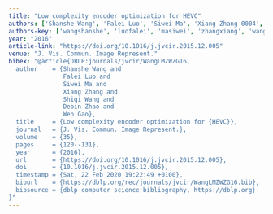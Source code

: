 ```yaml
---
title: "Low complexity encoder optimization for HEVC"
authors: ['Shanshe Wang', 'Falei Luo', 'Siwei Ma', 'Xiang Zhang 0004', 'Shiqi Wang', 'Debin Zhao', 'Wen Gao 0001']
authors-key: ['wangshanshe', 'luofalei', 'masiwei', 'zhangxiang', 'wangshiqi', 'zhaodebin', 'gaowen']
year: "2016"
article-link: "https://doi.org/10.1016/j.jvcir.2015.12.005"
venue: "J. Vis. Commun. Image Represent."
bibex: "@article{DBLP:journals/jvcir/WangLMZWZG16,
  author    = {Shanshe Wang and
               Falei Luo and
               Siwei Ma and
               Xiang Zhang and
               Shiqi Wang and
               Debin Zhao and
               Wen Gao},
  title     = {Low complexity encoder optimization for {HEVC}},
  journal   = {J. Vis. Commun. Image Represent.},
  volume    = {35},
  pages     = {120--131},
  year      = {2016},
  url       = {https://doi.org/10.1016/j.jvcir.2015.12.005},
  doi       = {10.1016/j.jvcir.2015.12.005},
  timestamp = {Sat, 22 Feb 2020 19:22:49 +0100},
  biburl    = {https://dblp.org/rec/journals/jvcir/WangLMZWZG16.bib},
  bibsource = {dblp computer science bibliography, https://dblp.org}
}"
---
```

